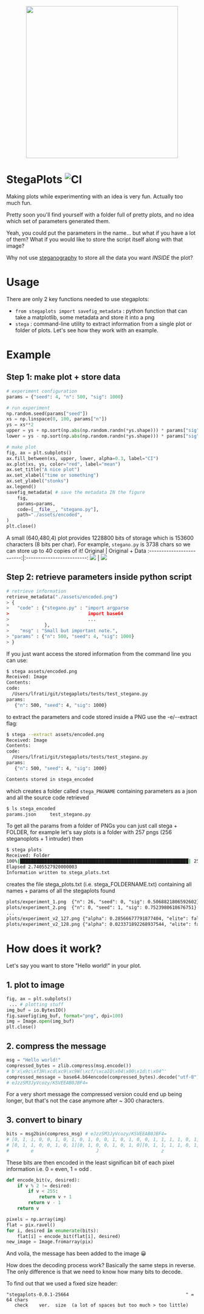 <p align="center">
  <img width="400" src="https://raw.githubusercontent.com/lfrati/stegaplots/main/assets/stegaplot.png">
</p>

# StegaPlots  ![CI](https://github.com/lfrati/stegaplots/actions/workflows/test.yml/badge.svg)

Making plots while experimenting with an idea is very fun. Actually too much fun. 

Pretty soon you'll find yourself with a folder full of pretty plots, and no idea which set of parameters generated them.

Yeah, you could put the parameters in the name... but what if you have a lot of them? 
What if you would like to store the script itself along with that image?

Why not use [steganography](https://en.wikipedia.org/wiki/Steganography) to store all the data you want *INSIDE* the plot?

# Usage
There are only 2 key functions needed to use stegaplots:
- `from stegaplots import savefig_metadata` : python function that can take a matplotlib, some metadata and store it into a png
- `stega` : command-line utility to extract information from a single plot or folder of plots.
Let's see how they work with an example.

# Example
## Step 1: make plot + store data
```python
# experiment configuration
params = {"seed": 4, "n": 500, "sig": 1000}

# run experiment
np.random.seed(params["seed"])
xs = np.linspace(0, 100, params["n"])
ys = xs**2
upper = ys + np.sort(np.abs(np.random.randn(*ys.shape))) * params["sig"]
lower = ys - np.sort(np.abs(np.random.randn(*ys.shape))) * params["sig"]

# make plot
fig, ax = plt.subplots()
ax.fill_between(xs, upper, lower, alpha=0.3, label="CI")
ax.plot(xs, ys, color="red", label="mean")
ax.set_title("A nice plot")
ax.set_xlabel("time or something")
ax.set_ylabel("stonks")
ax.legend()
savefig_metadata( # save the metadata IN the figure
    fig,
    params=params,
    code=[__file__, "stegano.py"],
    path="./assets/encoded",
)
plt.close()
```
A small (640,480,4) plot provides 1228800 bits of storage which is 153600 characters (8 bits per char).
For example, ```stegano.py``` is 3738 chars so we can store up to 40 copies of it!
Original                   |  Original + Data
:-------------------------:|:-------------------------:
![](https://raw.githubusercontent.com/lfrati/stegaplots/main/assets/original.png)   |  ![](https://raw.githubusercontent.com/lfrati/stegaplots/main/assets/encoded.png)

## Step 2: retrieve parameters inside python script
```python
# retrieve information
retrieve_metadata("./assets/encoded.png")
> {
>   "code" : {"stegano.py" : "import argparse
>                             import base64
>                             ... 
>             },
>    "msg" : "Small but important note.",
> "params" : {"n": 500, "seed": 4, "sig": 1000}
> }
```

If you just want access the stored information from the command line you can use:

```bash
$ stega assets/encoded.png
Received: Image
Contents:
code:
  /Users/lfrati/git/stegaplots/tests/test_stegano.py
params:
   {"n": 500, "seed": 4, "sig": 1000}
```
to extract the parameters and code stored inside a PNG use the -e/--extract flag:
```bash
$ stega --extract assets/encoded.png
Received: Image
Contents:
code:
  /Users/lfrati/git/stegaplots/tests/test_stegano.py
params:
   {"n": 500, "seed": 4, "sig": 1000}

Contents stored in stega_encoded
```
which creates a folder called `stega_PNGNAME` containing parameters as a json and all the source code retrieved
```bash
$ ls stega_encoded
params.json     test_stegano.py
```

To get all the params from a folder of PNGs you can just call stega + FOLDER, for example let's say plots is a folder with 257 pngs (256 steganoplots + 1 intruder) then
```bash
$ stega plots
Received: Folder
100%|██████████████████████████████████████████████████████████████| 257/257 [00:02<00:00, 94.12it/s]
Elapsed 2.7405527920000003
Information written to stega_plots.txt
```
creates the file stega_plots.txt (i.e. stega_FOLDERNAME.txt) containing all names + params of all the stegaplots found
```txt
plots/experiment_1.png	{"n": 26, "seed": 0, "sig": 0.5068821806592602}
plots/experiment_2.png	{"n": 0, "seed": 1, "sig": 0.7523980618676751}
...
plots/experiment_v2_127.png	{"alpha": 0.28566677791877404, "elite": false, "pop": 57, "seeds": [126, 252]}
plots/experiment_v2_128.png	{"alpha": 0.023371892268937544, "elite": false, "pop": 86, "seeds": [127, 254]}
```

# How does it work?
Let's say you want to store "Hello world!" in your plot.
## 1. plot to image
```python
fig, ax = plt.subplots()
 ... # plotting stuff
img_buf = io.BytesIO()
fig.savefig(img_buf, format="png", dpi=100)
img = Image.open(img_buf)
plt.close()
```
## 2. compress the message
```python
msg = "Hello world!"
compressed_bytes = zlib.compress(msg.encode()) 
# b'x\x9c\xf3H\xcd\xc9\xc9W(\xcf/\xcaIQ\x04\x00\x1d\t\x04^'
compressed_message = base64.b64encode(compressed_bytes).decode("utf-8")
# eJzzSM3JyVcozy/KSVEEAB0JBF4=
```
For a very short message the compressed version could end up being longer, but that's not the case anymore after ~ 300 characters.

## 3. convert to binary
```python
bits = msg2bin(compress_msg) # eJzzSM3JyVcozy/KSVEEAB0JBF4=
# [0, 1, 1, 0, 0, 1, 0, 1, 0, 1, 0, 0, 1, 0, 1, 0, 0, 1, 1, 1, 1, 0, 1, 0, 0, 1, 1 ...
# [0, 1, 1, 0, 0, 1, 0, 1][0, 1, 0, 0, 1, 0, 1, 0][0, 1, 1, 1, 1, 0, 1, 0][0, 1, 1 ...
#        e                       J                       z                       z ...
```
These bits are then encoded in the least significan bit of each pixel information i.e. 0 = even, 1 = odd .
```python
def encode_bit(v, desired):
    if v % 2 != desired:
        if v < 255:
            return v + 1
        return v - 1
    return v

pixels = np.array(img)
flat = pix.ravel()
for i, desired in enumerate(bits):
    flat[i] = encode_bit(flat[i], desired)
new_image = Image.fromarray(pix)
```
And voila, the message has been added to the image 😀

How does the decoding process work? Basically the same steps in reverse. The only difference is that we need to know how many bits to decode.

To find out that we used a fixed size header:
```
"stegaplots-0.0.1-25664                                           " = 64 chars 
   check    ver.  size  (a lot of spaces but too much > too little)
```
